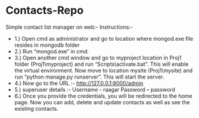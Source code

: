 # Contacts-Repo

Simple contact list manager on web:-
Instructions:-
- 1.)	Open cmd as administrator and go to location where mongod.exe file resides in mongodb folder
- 2.)	Run “mongod.exe” in cmd. 
- 3.)	Open another cmd window and go to myproject location in Proj1 folder (Proj1\myproject) and run “Scripts\activate.bat”. This will enable the virtual environment.  Now move to location mysite (Proj1\mysite) and run “python manage.py runserver”. This will start the server.
- 4.)	Now go to the URL :- http://127.0.0.1:8000/admin
- 5.)	superuser details :- 
Username - raagar
Password – password
- 6.)	Once you provide the credentials, you will be redirected to the home page. Now you can add, delete and update contacts as well as see the existing contacts. 
